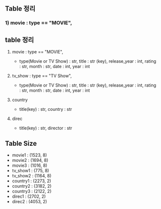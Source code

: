 ## Table 정리

### 1) movie : type == "MOVIE",

## table 정리
1) movie : type == "MOVIE",
    - type(Movie or TV Show) : str, title : str (key), release_year : int, rating : str, month : str, date : int, year : int
2) tv_show : type == "TV Show",
    - type(Movie or TV Show) : str, title : str (key), release_year : int, rating : str, month : str, date : int, year : int 
    
3) country
    - title(key) : str, country : str

4) direc
    - title(key) : str, director : str

## Table Size

- movie1 : (1523, 8)
- movie2 : (1694, 8)
- movie3 : (1016, 8)
- tv_show1 : (775, 8)
- tv_show2 : (1164, 8)
- country1 : (2273, 2)
- country2 : (3182, 2)
- country3 : (2122, 2)
- direc1 : (2702, 2)
- direc2 : (4053, 2)
